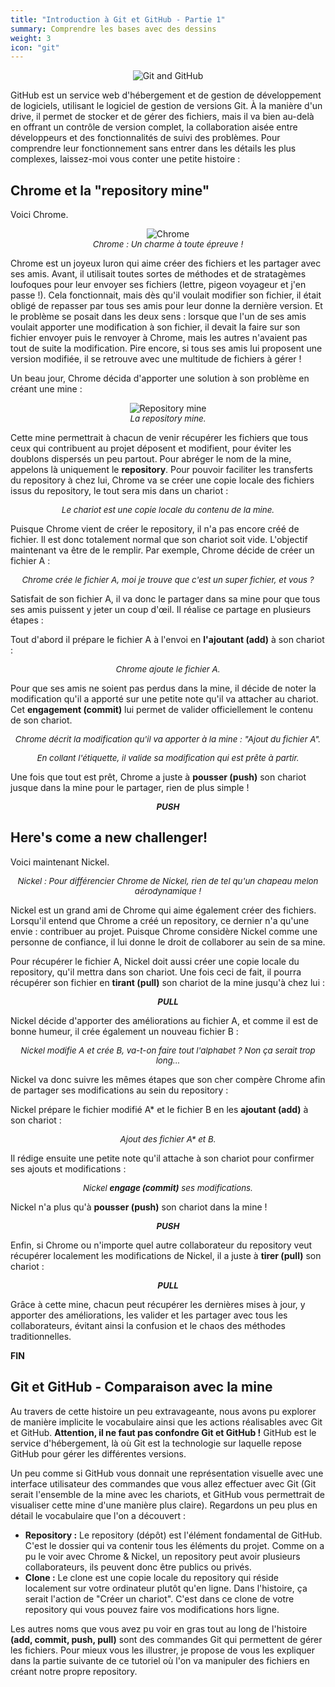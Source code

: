 ```yaml
---
title: "Introduction à Git et GitHub - Partie 1"
summary: Comprendre les bases avec des dessins
weight: 3
icon: "git"
---
```


<p align="center">
    <img src="/chroma/images/gitgithub.png" alt="Git and GitHub" class="w-full h-auto" />
</p>

GitHub est un service web d'hébergement et de gestion de développement de logiciels, utilisant le logiciel de gestion de versions Git. À la manière d'un drive, il permet de stocker et de gérer des fichiers, mais il va bien au-delà en offrant un contrôle de version complet, la collaboration aisée entre développeurs et des fonctionnalités de suivi des problèmes. Pour comprendre leur fonctionnement sans entrer dans les détails les plus complexes, laissez-moi vous conter une petite histoire :

## Chrome et la "repository mine"

Voici Chrome.

<p align="center">
    <img src="/chroma/images/gitgithub1.png" alt="Chrome" class="w-full h-auto" />
    </br>
    <em style="font-size: 0.95em;">Chrome : Un charme à toute épreuve !</em>
</p>

Chrome est un joyeux luron qui aime créer des fichiers et les partager avec ses amis. Avant, il utilisait toutes sortes de méthodes et de stratagèmes loufoques pour leur envoyer ses fichiers (lettre, pigeon voyageur et j'en passe !). Cela fonctionnait, mais dès qu'il voulait modifier son fichier, il était obligé de repasser par tous ses amis pour leur donne la dernière version. Et le problème se posait dans les deux sens : lorsque que l'un de ses amis voulait apporter une modification à son fichier, il devait la faire sur son fichier envoyer puis le renvoyer à Chrome, mais les autres n'avaient pas tout de suite la modification. Pire encore, si tous ses amis lui proposent une version modifiée, il se retrouve avec une multitude de fichiers à gérer !

Un beau jour, Chrome décida d'apporter une solution à son problème en créant une mine :

<p align="center">
    <img src="/chroma/images/gitgithub2.jpg" alt="Repository mine" class="w-full h-auto" />
    </br>
    <em style="font-size: 0.95em;">La repository mine.</em>
</p>

Cette mine permettrait à chacun de venir récupérer les fichiers que tous ceux qui contribuent au projet déposent et modifient, pour éviter les doublons dispersés un peu partout. Pour abréger le nom de la mine, appelons là uniquement le **repository**. Pour pouvoir faciliter les transferts du repository à chez lui, Chrome va se créer une copie locale des fichiers issus du repository, le tout sera mis dans un chariot :

<p align="center">
    <img src="/chroma/images/gitgithub3.jpg" alt="" class="w-full h-auto" />
    </br>
    <em style="font-size: 0.95em;">Le chariot est une copie locale du contenu de la mine.</em>
</p>

Puisque Chrome vient de créer le repository, il n'a pas encore créé de fichier. Il est donc totalement normal que son chariot soit vide. L'objectif maintenant va être de le remplir. Par exemple, Chrome décide de créer un fichier A :

<p align="center">
    <img src="/chroma/images/gitgithub4.jpg" alt="" class="w-full h-auto" />
    </br>
    <em style="font-size: 0.95em;">Chrome crée le fichier A, moi je trouve que c'est un super fichier, et vous ?</em>
</p>

Satisfait de son fichier A, il va donc le partager dans sa mine pour que tous ses amis puissent y jeter un coup d'œil. Il réalise ce partage en plusieurs étapes :

Tout d'abord il prépare le fichier A à l'envoi en **l'ajoutant (add)** à son chariot :

<p align="center">
    <img src="/chroma/images/gitgithub5.jpg" alt="" class="w-full h-auto" />
    </br>
    <em style="font-size: 0.95em;">Chrome ajoute le fichier A.</em>
</p>

Pour que ses amis ne soient pas perdus dans la mine, il décide de noter la modification qu'il a apporté sur une petite note qu'il va attacher au chariot. Cet **engagement (commit)** lui permet de valider officiellement le contenu de son chariot.

<p align="center">
    <img src="/chroma/images/gitgithub6.jpg" alt="" class="w-full h-auto" />
    </br>
    <em style="font-size: 0.95em;">Chrome décrit la modification qu'il va apporter à la mine : "Ajout du fichier A".</em>
</p>

<p align="center">
    <img src="/chroma/images/gitgithub7.jpg" alt="" class="w-full h-auto" />
    </br>
    <em style="font-size: 0.95em;">En collant l'étiquette, il valide sa modification qui est prête à partir.</em>
</p>

Une fois que tout est prêt, Chrome a juste à **pousser (push)** son chariot jusque dans la mine pour le partager, rien de plus simple !

<p align="center">
    <img src="/chroma/images/gitgithub8.jpg" alt="" class="w-full h-auto" />
    </br>
    <em style="font-size: 0.95em;"><b>PUSH</b></em>
</p>

## Here's come a new challenger!

Voici maintenant Nickel.

<p align="center">
    <img src="/chroma/images/gitgithub9.png" alt="" class="w-full h-auto" />
    </br>
    <em style="font-size: 0.95em;">Nickel : Pour différencier Chrome de Nickel, rien de tel qu'un chapeau melon aérodynamique !</em>
</p>

Nickel est un grand ami de Chrome qui aime également créer des fichiers. Lorsqu'il entend que Chrome a créé un repository, ce dernier n'a qu'une envie : contribuer au projet. Puisque Chrome considère Nickel comme une personne de confiance, il lui donne le droit de collaborer au sein de sa mine.

Pour récupérer le fichier A, Nickel doit aussi créer une copie locale du repository, qu'il mettra dans son chariot. Une fois ceci de fait, il pourra récupérer son fichier en **tirant (pull)** son chariot de la mine jusqu'à chez lui :

<p align="center">
    <img src="/chroma/images/gitgithub10.jpg" alt="" class="w-full h-auto" />
    </br>
    <em style="font-size: 0.95em;"><b>PULL</b></em>
</p>

Nickel décide d'apporter des améliorations au fichier A, et comme il est de bonne humeur, il crée également un nouveau fichier B :

<p align="center">
    <img src="/chroma/images/gitgithub11.jpg" alt="" class="w-full h-auto" />
    </br>
    <em style="font-size: 0.95em;">Nickel modifie A et crée B, va-t-on faire tout l'alphabet ? Non ça serait trop long...</em>
</p>

Nickel va donc suivre les mêmes étapes que son cher compère Chrome afin de partager ses modifications au sein du repository :

Nickel prépare le fichier modifié A* et le fichier B en les **ajoutant (add)** à son chariot :

<p align="center">
    <img src="/chroma/images/gitgithub12.jpg" alt="" class="w-full h-auto" />
    </br>
    <em style="font-size: 0.95em;">Ajout des fichier A* et B.</em>
</p>

Il rédige ensuite une petite note qu'il attache à son chariot pour confirmer ses ajouts et modifications :

<p align="center">
    <img src="/chroma/images/gitgithub13.jpg" alt="" class="w-full h-auto" />
    </br>
    <em style="font-size: 0.95em;">Nickel <b>engage (commit)</b> ses modifications.</em>
</p>

Nickel n'a plus qu'à **pousser (push)** son chariot dans la mine !

<p align="center">
    <img src="/chroma/images/gitgithub14.jpg" alt="" class="w-full h-auto" />
    </br>
    <em style="font-size: 0.95em;"><b>PUSH</b></em>
</p>

Enfin, si Chrome ou n'importe quel autre collaborateur du repository veut récupérer localement les modifications de Nickel, il a juste à **tirer (pull)** son chariot :

<p align="center">
    <img src="/chroma/images/gitgithub15.jpg" alt="" class="w-full h-auto" />
    </br>
    <em style="font-size: 0.95em;"><b>PULL</b></em>
</p>

Grâce à cette mine, chacun peut récupérer les dernières mises à jour, y apporter des améliorations, les valider et les partager avec tous les collaborateurs, évitant ainsi la confusion et le chaos des méthodes traditionnelles.

**FIN**

## Git et GitHub - Comparaison avec la mine

Au travers de cette histoire un peu extravageante, nous avons pu explorer de manière implicite le vocabulaire ainsi que les actions réalisables avec Git et GitHub. **Attention, il ne faut pas confondre Git et GitHub !** GitHub est le service d'hébergement, là où Git est la technologie sur laquelle repose GitHub pour gérer les différentes versions.

Un peu comme si GitHub vous donnait une représentation visuelle avec une interface utilisateur des commandes que vous allez effectuer avec Git (Git serait l'ensemble de la mine avec les chariots, et GitHub vous permettrait de visualiser cette mine d'une manière plus claire). Regardons un peu plus en détail le vocabulaire que l'on a découvert :

* **Repository :** Le repository (dépôt) est l'élément fondamental de GitHub. C'est le dossier qui va contenir tous les éléments du projet. Comme on a pu le voir avec Chrome & Nickel, un repository peut avoir plusieurs collaborateurs, ils peuvent donc être publics ou privés.
* **Clone :** Le clone est une copie locale du repository qui réside localement sur votre ordinateur plutôt qu'en ligne. Dans l'histoire, ça serait l'action de "Créer un chariot". C'est dans ce clone de votre repository qui vous pouvez faire vos modifications hors ligne.

Les autres noms que vous avez pu voir en gras tout au long de l'histoire **(add, commit, push, pull)** sont des commandes Git qui permettent de gérer les fichiers. Pour mieux vous les illustrer, je propose de vous les expliquer dans la partie suivante de ce tutoriel où l'on va manipuler des fichiers en créant notre propre repository.

<p align="center">
    <img src="/chroma/images/gitgithub16.jpg" alt="" class="w-full h-auto" />
    </br>
</p>
